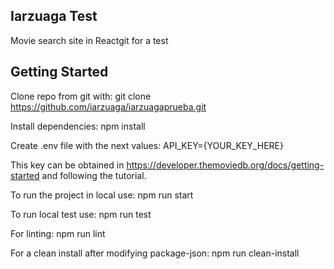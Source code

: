 ## Iarzuaga Test
Movie search site in Reactgit  for a test

## Getting Started

Clone repo from git with: 
git clone https://github.com/iarzuaga/iarzuagaprueba.git

Install dependencies:
npm install

Create .env file with the next values:
API_KEY={YOUR_KEY_HERE}

This key can be obtained in https://developer.themoviedb.org/docs/getting-started and following the tutorial.

To run the project in local use:
npm run start

To run local test use:
npm run test

For linting:
npm run lint

For a clean install after modifying package-json:
npm run clean-install